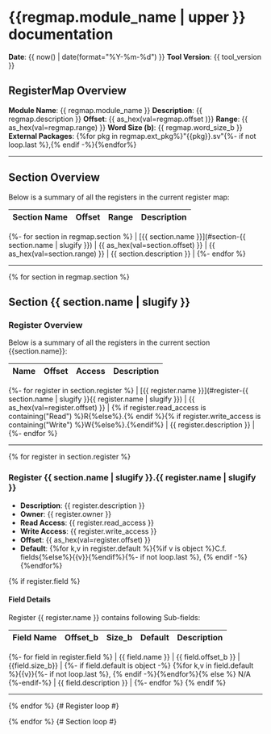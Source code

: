# {{regmap.module_name | upper }} documentation
**Date**: {{ now() | date(format="%Y-%m-%d") }}
**Tool Version**: {{ tool_version }}

## RegisterMap Overview

**Module Name**: {{ regmap.module_name }}
**Description**: {{ regmap.description }}
**Offset**: {{ as_hex(val=regmap.offset )}}
**Range**: {{ as_hex(val=regmap.range) }}
**Word Size (b)**: {{ regmap.word_size_b }}
**External Packages**: {%for pkg in regmap.ext_pkg%}"{{pkg}}.sv"{%- if not loop.last %},{% endif -%}{%endfor%}


---

## Section Overview

Below is a summary of all the registers in the current register map:

| Section Name | Offset | Range | Description |
|-------------:|:------:|:-----:|:------------|
{%- for section in regmap.section %}
| [{{ section.name }}](#section-{{ section.name | slugify }}) | {{ as_hex(val=section.offset) }} | {{ as_hex(val=section.range) }} | {{ section.description }} |
{%- endfor %}


---

{% for section in regmap.section %}
## Section {{ section.name | slugify }}

### Register Overview

Below is a summary of all the registers in the current section {{section.name}}:

| Name             | Offset | Access | Description |
|-----------------:|:------:|:------:|:------------|
{%- for register in section.register %}
| [{{ register.name }}](#register-{{ section.name | slugify }}{{ register.name | slugify }}) | {{ as_hex(val=register.offset) }} | {% if register.read_access is containing("Read") %}R{%else%}.{% endif %}{% if register.write_access is containing("Write") %}W{%else%}.{%endif%} |  {{ register.description }} |
{%- endfor %}


---

{% for register in section.register %}
### Register {{ section.name | slugify }}.{{ register.name | slugify }}

- **Description**: {{ register.description }}
- **Owner**: {{ register.owner }}
- **Read Access**: {{ register.read_access }}
- **Write Access**: {{ register.write_access }}
- **Offset**: {{ as_hex(val=register.offset) }}
- **Default**: {%for k,v in register.default %}{%if v is object %}C.f. fields{%else%}{{v}}{%endif%}{%- if not loop.last %}, {% endif -%}{%endfor%}

{% if register.field %}
#### Field Details

Register {{ register.name }} contains following Sub-fields:

| Field Name | Offset_b | Size_b | Default      | Description   |
|-----------:|:--------:|:------:|:------------:|:--------------|
{%- for field in register.field %}
| {{ field.name }}      | {{ field.offset_b }} | {{field.size_b}} | {%- if field.default is object -%} {%for k,v in field.default %}{{v}}{%- if not loop.last %}, {% endif -%}{%endfor%}{% else %} N/A {%-endif-%} | {{ field.description }} |
{%- endfor %}
{% endif %}


---

{% endfor %} {# Register loop #}

{% endfor %} {# Section loop #}
